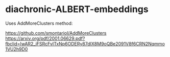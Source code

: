 # diachronic-ALBERT-embeddings

Uses AddMoreClusters method: 

https://github.com/smontariol/AddMoreClusters
https://arxiv.org/pdf/2001.06629.pdf?fbclid=IwAR2_iFSRcFvITxNp6ODERy87dIX8M9oQBe2091V8f6CRN2Nqmmo1VU2h9D0

